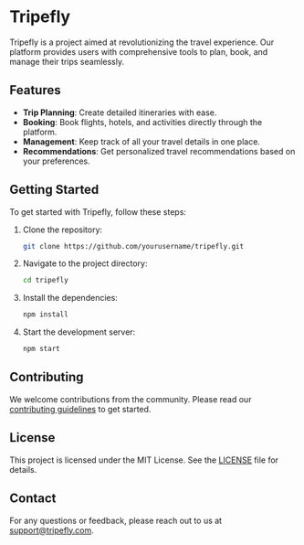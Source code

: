 # Tripefly

Tripefly is a project aimed at revolutionizing the travel experience. Our platform provides users with comprehensive tools to plan, book, and manage their trips seamlessly. 

## Features

- **Trip Planning**: Create detailed itineraries with ease.
- **Booking**: Book flights, hotels, and activities directly through the platform.
- **Management**: Keep track of all your travel details in one place.
- **Recommendations**: Get personalized travel recommendations based on your preferences.

## Getting Started

To get started with Tripefly, follow these steps:

1. Clone the repository:
    ```bash
    git clone https://github.com/yourusername/tripefly.git
    ```
2. Navigate to the project directory:
    ```bash
    cd tripefly
    ```
3. Install the dependencies:
    ```bash
    npm install
    ```
4. Start the development server:
    ```bash
    npm start
    ```

## Contributing

We welcome contributions from the community. Please read our [contributing guidelines](CONTRIBUTING.md) to get started.

## License

This project is licensed under the MIT License. See the [LICENSE](LICENSE) file for details.

## Contact

For any questions or feedback, please reach out to us at support@tripefly.com.
